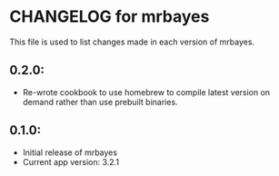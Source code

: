 # CHANGELOG for mrbayes

This file is used to list changes made in each version of mrbayes.

## 0.2.0:

* Re-wrote cookbook to use homebrew to compile latest version on demand rather than use prebuilt binaries.

## 0.1.0:

* Initial release of mrbayes
* Current app version: 3.2.1